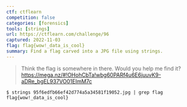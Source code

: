 ```yaml
---
ctf: ctflearn
competition: false
categories: [forensics]
tools: [strings]
url: https://ctflearn.com/challenge/96
captured: 2022-11-03
flag: flag{wow!_data_is_cool}
summary: Find a flag carved into a JPG file using strings.
---
```


> Think the flag is somewhere in there. Would you help me find it? https://mega.nz/#!OHohCbTa!wbg60PARf4u6E6juuvK9-aDRe_bgEL937VO01EImM7c

```shell
$ strings 95f6edfb66ef42d774a5a34581f19052.jpg | grep flag
flag{wow!_data_is_cool}
```